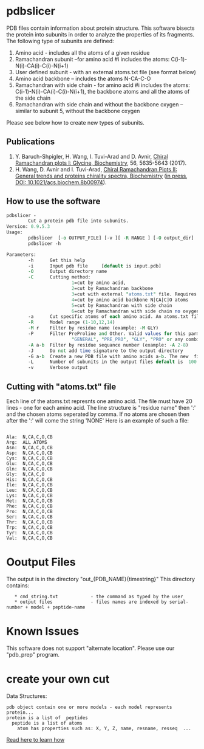 # pdbslicer
PDB files contain information about protein structure. This software bisects the protein into subunits in order to analyze the properties of its fragments. 
The following type of subunits are defined:
1. Amino acid - includes all the atoms of a given residue
2. Ramachandran subunit –for amino acid #i includes the atoms: C(i-1)-N(i)-CA(i)-C(i)-N(i+1)
3. User defined subunit - with an external atoms.txt file (see format below)
4. Amino acid backbone – includes the atoms N-CA-C-O
5. Ramachandran with side chain - for amino acid #i includes the atoms: C(i-1)-N(i)-CA(i)-C(i)-N(i+1), the backbone atoms and all the atoms of the side chain
6. Ramachandran with side chain and without the backbone oxygen – similar to subunit 5, without the backbone oxygen

Please see below how to create new types of subunits.

## Publications
1. Y. Baruch-Shpigler, H. Wang, I. Tuvi-Arad and D. Avnir, [Chiral Ramachandran plots I: Glycine, Biochemistry](http://pubs.acs.org/doi/abs/10.1021/acs.biochem.7b00525), 56, 5635-5643 (2017).
2. H. Wang, D. Avnir and I. Tuvi-Arad, [Chiral Ramachandran Plots II: General trends and proteins chirality spectra, Biochemistry](https://pubs.acs.org/doi/10.1021/acs.biochem.8b00974) ([in press, DOI: 10.1021/acs.biochem.8b00974](https://pubs.acs.org/doi/10.1021/acs.biochem.8b00974)).  

## How to use the software
``` perl
pdbslicer -
        Cut a protein pdb file into subunits.
Version: 0.9.5.3
Usage:
        pdbslicer  [-o OUTPUT_FILE] [-v ][ -R RANGE ] [-O output_dir]  [-M RESNAME] [-C CUTTING METHOD] [-P FILTER] [-A RANGE]
        pdbslicer -h

Parameters:
        -h      Get this help
        -i      Input pdb file     [default is input.pdb]
        -O      Output directory name
        -C      Cutting method:
                        1=cut by amino acid,
                        2=cut by Ramachandran backbone
                        3=cut with external "atoms.txt" file. Requires  the -a option.
                        4=cut by amino acid backbone N|CA|C|O atoms
                        5=cut by Ramachandran with side chain
                        6=cut by Ramachandran with side chain no oxygen
        -a      Cut specific atoms of each amino acid. An atoms.txt file should be specified.
        -R      Model range (1-10,12,14)
        -M r    Filter by residue name (example: -M GLY)
        -P      Filter PreProline and Other. Valid values for this parmaeter:
                        "GENERAL", "PRE_PRO", "GLY", "PRO" or any combination such as "GENERAL|PRE_PRO"
        -A a-b  Filter by residue sequance number (example: -A 2-8)
        -J      Do not add time signature to the output directory
        -G a-b  Create a new PDB file with amino acids a-b. The new  file name: old.a-b.pdb
        -L      Number of subunits in the output files default is  100
        -v      Verbose output


```


## Cutting with "atoms.txt" file
Eech line of the  atoms.txt represnts one amino acid.
The file must have 20 lines - one for each amino acid.
The line structure is "residue name" then ':' and the chosen atoms  seperated by comma.
If no atoms are chosen then after the ':' will come the string 'NONE'
Here is an example of such a file:
```

Ala:  N,CA,C,O,CB
Arg:  ALL ATOMS
Asn:  N,CA,C,O,CB
Asp:  N,CA,C,O,CB
Cys:  N,CA,C,O,CB
Glu:  N,CA,C,O,CB
Gln:  N,CA,C,O,CB
Gly:  N,CA,C,O
His:  N,CA,C,O,CB
Ile:  N,CA,C,O,CB
Leu:  N,CA,C,O,CB
Lys:  N,CA,C,O,CB
Met:  N,CA,C,O,CB
Phe:  N,CA,C,O,CB
Pro:  N,CA,C,O,CB
Ser:  N,CA,C,O,CB
Thr:  N,CA,C,O,CB
Trp:  N,CA,C,O,CB
Tyr:  N,CA,C,O,CB
Val:  N,CA,C,O,CB

```

# Ooutput Files
The output is in the directory "out_{PDB_NAME}{timestring}"
This directory contains:

       * cmd_string.txt            - the command as typed by the user
       * output files              - files names are indexed by serial-number + model + peptide-name


# Known Issues
This software does not support "alternate location". Please use our "pdb_prep" program.

# create your own cut 

Data Structures:
```
pdb object contain one or more models - each model represents protein...
protein is a list of  peptides
  peptide is a list of atoms
    atom has properties such as: X, Y, Z, name, resname, resseq  ...

```
[Read here to learn how](./src/OpSym/Cut/readme.md)


